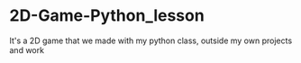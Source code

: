# 2D-Game-Python_lesson
It's a 2D game that we made with my python class, outside my own projects and work
